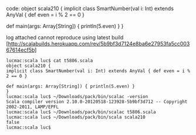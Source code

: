 code:
object scala210 {
  implicit class SmartNumber(val i: Int) extends AnyVal {
    def even = i % 2 == 0
  }

  def main(args: Array[String]) {
    println(5.even)
  }
}

log attached
cannot reproduce using latest build [http://scalabuilds.herokuapp.com/rev/5b9bf3d7124e8ba6e27953fa5cc00367614ecf5b]

```
lucmac:scala luc$ cat t5806.scala 
object scala210 {
implicit class SmartNumber(val i: Int) extends AnyVal { def even = i % 2 == 0 }

def main(args: Array[String]) { println(5.even) }
}
lucmac:scala luc$ ~/Downloads/pack/bin/scalac -version
Scala compiler version 2.10.0-20120518-123928-5b9bf3d712 -- Copyright 2002-2011, LAMP/EPFL
lucmac:scala luc$ ~/Downloads/pack/bin/scalac t5806.scala 
lucmac:scala luc$ ~/Downloads/pack/bin/scala scala210
false
lucmac:scala luc$ 
```
